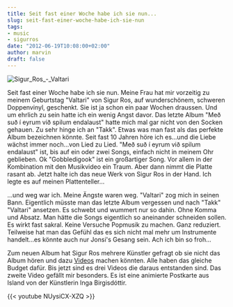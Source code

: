 ```yaml
---
title: Seit fast einer Woche habe ich sie nun...
slug: seit-fast-einer-woche-habe-ich-sie-nun
tags:
- music
- sigurros
date: "2012-06-19T10:08:00+02:00"
author: marvin
draft: false
---
```

![Sigur_Ros_-_Valtari](/images/Sigur_Ros_-_Valtari.jpg)

Seit fast einer Woche habe ich sie nun. Meine Frau hat mir vorzeitig zu
meinem Geburtstag "Valtari" von Sigur Ros, auf wunderschönem, schweren
Doppenvinyl, geschenkt. Sie ist ja schon ein paar Wochen draussen. Und
um ehrlich zu sein hatte ich ein wenig Angst davor. Das letzte Album
"Með suð í eyrum við spilum endalaust" hatte mich mal gar nicht von den
Socken gehauen. Zu sehr hinge ich an "Takk". Etwas was man fast als das
perfekte Album bezeichnen könnte. Seit fast 10 Jahren höre ich es...und
die Liebe wächst immer noch...von Lied zu Lied. "Með suð í eyrum við
spilum endalaust" ist, bis auf ein oder zwei Songs, einfach nicht in
meinem Ohr geblieben. Ok "Gobbledigook" ist ein großartiger Song. Vor
allem in der Kombination mit den Musikvideo ein Traum. Aber dann nimmt
die Platte rasant ab. Jetzt halte ich das neue Werk von Sigur Ros in der
Hand. Ich legte es auf meinen Plattenteller...

...und weg war ich. Meine Ängste waren weg. "Valtari" zog mich in seinen
Bann. Eigentlich müsste man das letzte Album vergessen und nach "Takk"
"Valtari" ansetzen. Es schwebt und wummert nur so dahin. Ohne Komma und
Absatz. Man hätte die Songs eigentlich so aneinander schneiden sollen.
Es wirkt fast sakral. Keine Versuche Popmusik zu machen. Ganz reduziert.
Teilweise hat man das Gefühl das es sich nicht mal mehr um Instrumente
handelt...es könnte auch nur Jonsi's Gesang sein. Ach ich bin so froh...

Zum neuen Album hat Sigur Ros mehrere Künstler gefragt ob sie nicht das
Album hören und dazu
[Videos](http://www.sigur-ros.co.uk/valtari/videos/) machen könnten.
Alle haben das gleiche Budget dafür. Bis jetzt sind es drei Videos die
daraus entstanden sind. Das zweite Video gefällt mir besonders. Es ist
eine animierte Postkarte aus Island von der Künstlerin Inga
Birgisdóttir.

{{< youtube NUysiCX-XZQ >}}